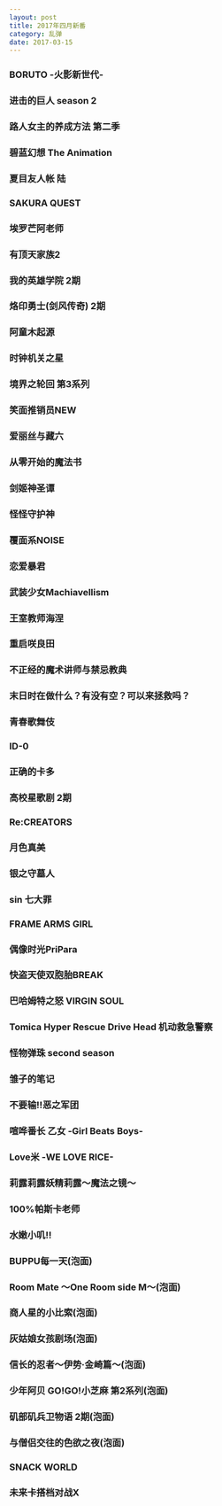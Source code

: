 ```yaml
---
layout: post
title: 2017年四月新番
category: 乱弹
date: 2017-03-15
---
```


### BORUTO -火影新世代-
### 进击的巨人 season 2
### 路人女主的养成方法 第二季
### 碧蓝幻想 The Animation
### 夏目友人帐 陆
### SAKURA QUEST
### 埃罗芒阿老师
### 有顶天家族2
### 我的英雄学院 2期
### 烙印勇士(剑风传奇) 2期
### 阿童木起源
### 时钟机关之星
### 境界之轮回 第3系列
### 笑面推销员NEW
### 爱丽丝与藏六
### 从零开始的魔法书
### 剑姬神圣谭
### 怪怪守护神
### 覆面系NOISE
### 恋爱暴君
### 武装少女Machiavellism
### 王室教师海涅
### 重启咲良田
### 不正经的魔术讲师与禁忌教典
### 末日时在做什么？有没有空？可以来拯救吗？
### 青春歌舞伎
### ID-0
### 正确的卡多
### 高校星歌剧 2期
### Re:CREATORS
### 月色真美
### 银之守墓人
### sin 七大罪
### FRAME ARMS GIRL
### 偶像时光PriPara	
### 快盗天使双胞胎BREAK
### 巴哈姆特之怒 VIRGIN SOUL
### Tomica Hyper Rescue Drive Head 机动救急警察
### 怪物弹珠 second season
### 雏子的笔记
### 不要输!!恶之军团
### 喧哗番长 乙女 -Girl Beats Boys-
### Love米 -WE LOVE RICE-
### 莉露莉露妖精莉露～魔法之镜～
### 100%帕斯卡老师
### 水嫩小叽!!
### BUPPU每一天(泡面)
### Room Mate ～One Room side M～(泡面)
### 商人星的小比索(泡面)
### 灰姑娘女孩剧场(泡面)
### 信长的忍者～伊势·金崎篇～(泡面)	
### 少年阿贝 GO!GO!小芝麻 第2系列(泡面)
### 矶部矶兵卫物语 2期(泡面)
### 与僧侣交往的色欲之夜(泡面)
### SNACK WORLD
### 未来卡搭档对战X
